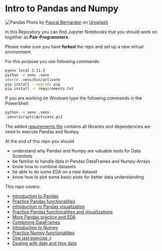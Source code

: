 # Intro to Pandas and Numpy


![Pandas](./images/pandas_photo.jpg)
<span>Photo by <a href="https://unsplash.com/@pbernardon?utm_source=unsplash&amp;utm_medium=referral&amp;utm_content=creditCopyText">Pascal Bernardon</a> on <a href="https://unsplash.com/s/photos/panda?utm_source=unsplash&amp;utm_medium=referral&amp;utm_content=creditCopyText">Unsplash</a></span>



In this Repository you can find Jupyter Notebooks that you should work on together as **Pair-Programmers**.

Please make sure you have **forked** the repo and set up a new virtual environment.

For this purpose you use following commands:

```Bash
pyenv local 3.11.3
python -m venv .venv
source .venv/bin/activate
pip install --upgrade pip
pip install -r requirements.txt
```

If you are working on Windows type the following commands in the PowerShell:

```Bash
python -m venv .venv
.venv\Scripts\Activate.ps1
```

The added [requirements file](requirements.txt) contains all libraries and dependencies we need to execute Pandas and Numpy. 

At the end of this repo you should 
- understand why Pandas and Numpy are valuable tools for Data Scientists
- be familiar to handle data in Pandas DataFrames and Numpy-Arrays
- know how to combine datasets
- be able to do some EDA on a new dataset
- know how to plot some basic plots for better data understanding

This repo covers:

- [Introduction to Pandas](01_pandas.ipynb)
- [Practice Pandas functionalities](02_pandas_practice_1.ipynb)
- [Introduction to Pandas visualization](03_pandas_visualization.ipynb)
- [Practice Pandas functionalities and visualizations](04_pandas_practice_2.ipynb)
- [More Pandas practice and EDA](05_pandas_practice_3.ipynb)
- [Combining DataFrames](06_combine_dataframes.ipynb)
- [Introduction to Numpy](07_numpy.ipynb)
- [Practice Numpy functionalities](08_numpy_practice.ipynb)
- [One last exercise :) ](09_pandas_practice_4.ipynb)
- [Dealing with date and time data](10_datetime.ipynb)



